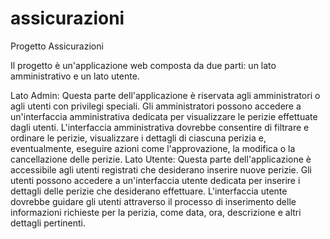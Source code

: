 # assicurazioni
Progetto Assicurazioni

Il progetto è un'applicazione web composta da due parti: un lato amministrativo e un lato utente.

Lato Admin:
Questa parte dell'applicazione è riservata agli amministratori o agli utenti con privilegi speciali.
Gli amministratori possono accedere a un'interfaccia amministrativa dedicata per visualizzare le perizie effettuate dagli utenti.
L'interfaccia amministrativa dovrebbe consentire di filtrare e ordinare le perizie, visualizzare i dettagli di ciascuna perizia e, eventualmente, eseguire azioni come l'approvazione, la modifica o la cancellazione delle perizie.
Lato Utente:
Questa parte dell'applicazione è accessibile agli utenti registrati che desiderano inserire nuove perizie.
Gli utenti possono accedere a un'interfaccia utente dedicata per inserire i dettagli delle perizie che desiderano effettuare.
L'interfaccia utente dovrebbe guidare gli utenti attraverso il processo di inserimento delle informazioni richieste per la perizia, come data, ora, descrizione e altri dettagli pertinenti.